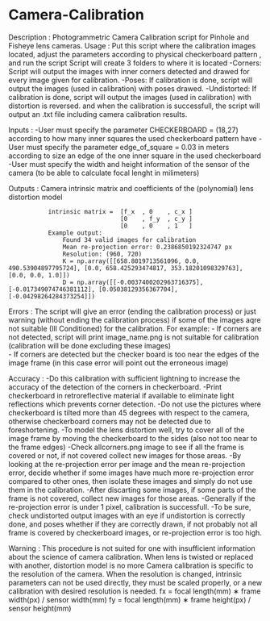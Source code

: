 # Camera-Calibration

Description : Photogrammetric Camera Calibration script for Pinhole and Fisheye lens cameras. 
Usage       : Put this script where the calibration images located, adjust the parameters according to physical checkerboard pattern , and run the script
               Script will create 3 folders to where it is located
               -Corners: Script will output the images with inner corners detected and drawed for every image given for calibration.
               -Poses: If calibration is done, script will output the images (used in calibration) with poses drawed.
               -Undistorted: If calibration is done, script will output the images (used in calibration) with distortion is reversed.
                 and when the calibration is successfull, the script will output an .txt file including camera calibration results.

Inputs      : -User must specify the parameter CHECKERBOARD = (18,27) according to how many inner squares the used checkerboard pattern have 
               -User must specify the parameter edge_of_square = 0.03 in meters according to size an edge of the one inner square in the used checkerboard
               -User must specify the width and height information of the sensor of the camera (to be able to calculate focal lenght in milimeters)

Outputs     : Camera intrinsic matrix and coefficients of the (polynomial) lens distortion model 

               intrinsic matrix =  [f_x  , 0    , c_x ]
                                   [0    , f_y  , c_y ]
                                   [0    , 0    , 1   ]
               Example output:
                   Found 34 valid images for calibration 
                   Mean re-projection error: 0.2386850192324747 px
                   Resolution: (960, 720)
                   K = np.array([[658.8019713561096, 0.0, 490.53904897795724], [0.0, 658.425293474817, 353.18201098329763], [0.0, 0.0, 1.0]])
                   D = np.array([[-0.0037400202963716375], [-0.017349074746381112], [0.05038129356367704], [-0.04298264284373254]])

Errors      : The script will give an error (ending the calibration process) or just warning (without ending the calibration process) 
              if some of the images aqre not suitable (Ill Conditioned) for the calibration.
               For example:
                - If corners are not detected, script will print image_name.png is not suitable for calibration (calibration will be done excluding these images)  
                - If corners are detected but the checker board is too near the edges of the image frame (in this case error will point out the erroneous image)           
                
Accuracy    : -Do this calibration with sufficient lightning to increase the accuracy of the detection of the corners in checkerboard.
               -Print checkerboard in retroreflective material if available to eliminate light reflections which prevents corner detection.
               -Do not use the pictures where checkerboard is tilted more than 45 degrees with respect to the camera,
                 otherwise checkerboard corners may not be detected due to foreshortening.
               -To model the lens distortion well, try to cover all of the image frame by moving the checkerboard to the sides (also not too near to the frame edges)
               -Check allcorners.png image to see if all the frame is covered or not, if not covered collect new images for those areas.
               -By looking at the re-projection error per image and the mean re-projection error, 
                 decide whether if some images have much more re-projection error compared to other ones, 
                 then isolate these images and simply do not use them in the calibration.
               -After discarting some images, if some parts of the frame is not covered, collect new images for those areas.
               -Generally if the re-projection error is under 1 pixel, calibration is successfull.
               -To be sure, check undistorted output images with an eye if undistortion is correctly done, and poses whether if they are correctly drawn,
                 if not probably not all frame is covered by checkerboard images, or re-projection error is too high.
                
Warning     :  This procedure is not suited for one with insufficient information about the science of camera calibration.
                When lens is twisted or replaced with another, distortion model is no more
                Camera calibration is specific to the resolution of the camera. When the resolution is changed, intrinsic parameters can not be used directly, 
                they must be scaled properly, or a new calibration with desired resolution is needed.
                fx = focal length(mm) ∗ frame width(px) / sensor width(mm)
                fy = focal length(mm) ∗ frame height(px) / sensor height(mm)

